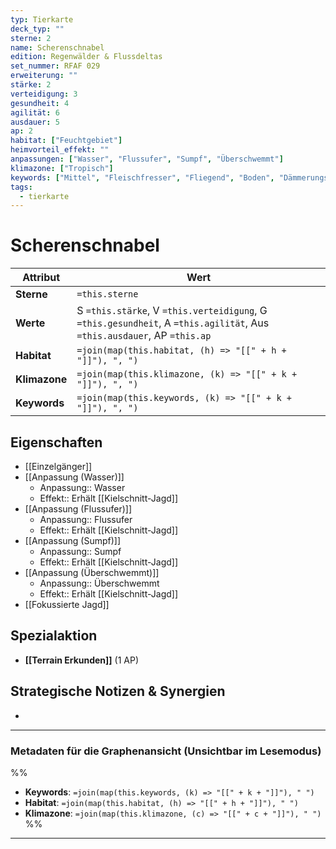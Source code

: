 ```yaml
---
typ: Tierkarte
deck_typ: ""
sterne: 2
name: Scherenschnabel
edition: Regenwälder & Flussdeltas
set_nummer: RFAF 029
erweiterung: ""
stärke: 2
verteidigung: 3
gesundheit: 4
agilität: 6
ausdauer: 5
ap: 2
habitat: ["Feuchtgebiet"]
heimvorteil_effekt: ""
anpassungen: ["Wasser", "Flussufer", "Sumpf", "Überschwemmt"]
klimazone: ["Tropisch"]
keywords: ["Mittel", "Fleischfresser", "Fliegend", "Boden", "Dämmerungsaktiv"]
tags:
  - tierkarte
---
```


# Scherenschnabel

| Attribut | Wert |
|---|---|
| **Sterne** | `=this.sterne` |
| **Werte** | S `=this.stärke`, V `=this.verteidigung`, G `=this.gesundheit`, A `=this.agilität`, Aus `=this.ausdauer`, AP `=this.ap` |
| **Habitat** | `=join(map(this.habitat, (h) => "[[" + h + "]]"), ", ")` |
| **Klimazone**| `=join(map(this.klimazone, (k) => "[[" + k + "]]"), ", ")` |
| **Keywords** | `=join(map(this.keywords, (k) => "[[" + k + "]]"), ", ")` |

## Eigenschaften

- [[Einzelgänger]]
- [[Anpassung (Wasser)]]
	- Anpassung:: Wasser
	- Effekt:: Erhält [[Kielschnitt-Jagd]]
- [[Anpassung (Flussufer)]]
	- Anpassung:: Flussufer
	- Effekt:: Erhält [[Kielschnitt-Jagd]]
- [[Anpassung (Sumpf)]]
	- Anpassung:: Sumpf
	- Effekt:: Erhält [[Kielschnitt-Jagd]]
- [[Anpassung (Überschwemmt)]]
	- Anpassung:: Überschwemmt
	- Effekt:: Erhält [[Kielschnitt-Jagd]]
- [[Fokussierte Jagd]]



## Spezialaktion

- **[[Terrain Erkunden]]** (1 AP)

## Strategische Notizen & Synergien

-

---
### Metadaten für die Graphenansicht (Unsichtbar im Lesemodus)
%%
- **Keywords**: `=join(map(this.keywords, (k) => "[[" + k + "]]"), " ")`
- **Habitat**: `=join(map(this.habitat, (h) => "[[" + h + "]]"), " ")`
- **Klimazone**: `=join(map(this.klimazone, (c) => "[[" + c + "]]"), " ")`
%%
---